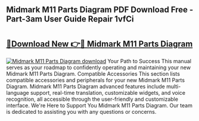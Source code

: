 ## Midmark M11 Parts Diagram PDF Download Free - Part-3am User Guide Repair 1vfCi

# <h2><a href="http://dflo9o.blite.top/?on=Midmark+M11+Parts+Diagram">🔗Download New 👉🔴 Midmark M11 Parts Diagram</a></h2>

[![Midmark M11 Parts Diagram download](https://i.imgur.com/lujVjoI.png)](http://dflo9o.blite.top/?on=Midmark+M11+Parts+Diagram)
Your Path to Success This manual serves as your roadmap to confidently operating and maintaining your new Midmark M11 Parts Diagram. Compatible Accessories This section lists compatible accessories and peripherals for your new Midmark M11 Parts Diagram. Midmark M11 Parts Diagram advanced features include multi-language support, real-time translation, customizable widgets, and voice recognition, all accessible through the user-friendly and customizable interface. We're Here to Support You Midmark M11 Parts Diagram. Our team is dedicated to assisting you with any questions or concerns.
